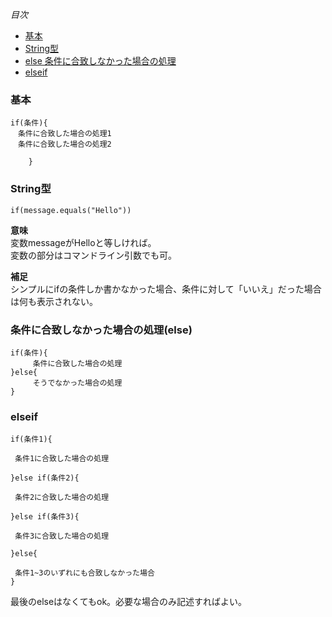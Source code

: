 *目次*
* [基本](#基本)
* [String型](#String型)
* [else 条件に合致しなかった場合の処理](#条件に合致しなかった場合の処理)
* [elseif](#elseif)

### 基本

    if(条件){
    　条件に合致した場合の処理1
    　条件に合致した場合の処理2

        }

### String型

    if(message.equals("Hello"))
    
**意味**  
変数messageがHelloと等しければ。  
変数の部分はコマンドライン引数でも可。

**補足**  
シンプルにifの条件しか書かなかった場合、条件に対して「いいえ」だった場合は何も表示されない。

### 条件に合致しなかった場合の処理(else)

    if(条件){
    　　　条件に合致した場合の処理
    }else{
    　　　そうでなかった場合の処理
    }

### elseif

    if(条件1){
    
     条件1に合致した場合の処理
     
    }else if(条件2){
    
     条件2に合致した場合の処理
     
    }else if(条件3){
    
     条件3に合致した場合の処理
     
    }else{
    
     条件1~3のいずれにも合致しなかった場合
    }

最後のelseはなくてもok。必要な場合のみ記述すればよい。    
